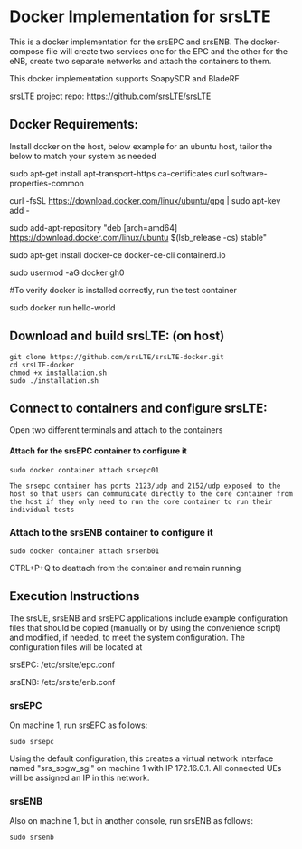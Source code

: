 Docker Implementation for srsLTE
=================================

This is a docker implementation for the srsEPC and srsENB. The docker-compose file will create two services one for the EPC and the other for the eNB, create two separate networks and attach the containers to them.

This docker implementation supports SoapySDR and BladeRF

srsLTE project repo: https://github.com/srsLTE/srsLTE

Docker Requirements:
---------------------

Install docker on the host, below example for an ubuntu host, tailor the below to match your system as needed

sudo apt-get install apt-transport-https ca-certificates curl software-properties-common

curl -fsSL https://download.docker.com/linux/ubuntu/gpg | sudo apt-key add -

sudo add-apt-repository "deb [arch=amd64] https://download.docker.com/linux/ubuntu $(lsb_release -cs) stable"

sudo apt-get install docker-ce docker-ce-cli containerd.io

sudo usermod -aG docker gh0

#To verify docker is installed correctly, run the test container

sudo docker run hello-world


Download and build srsLTE: (on host) 
---------------------------------------

```
git clone https://github.com/srsLTE/srsLTE-docker.git
cd srsLTE-docker
chmod +x installation.sh
sudo ./installation.sh

```

Connect to containers and configure srsLTE:
-------------------------------------------

Open two different terminals and attach to the containers

#### Attach for the srsEPC container to configure it

```
sudo docker container attach srsepc01

The srsepc container has ports 2123/udp and 2152/udp exposed to the host so that users can communicate directly to the core container from the host if they only need to run the core container to run their individual tests
```

### Attach to the srsENB container to configure it

```
sudo docker container attach srsenb01
```

CTRL+P+Q to deattach from the container and remain running


Execution Instructions
----------------------

The srsUE, srsENB and srsEPC applications include example configuration files
that should be copied (manually or by using the convenience script) and modified,
if needed, to meet the system configuration. The configuration files will be located at

srsEPC: /etc/srslte/epc.conf

srsENB: /etc/srslte/enb.conf


### srsEPC

On machine 1, run srsEPC as follows:

```
sudo srsepc
```

Using the default configuration, this creates a virtual network interface
named "srs_spgw_sgi" on machine 1 with IP 172.16.0.1. All connected UEs
will be assigned an IP in this network.

### srsENB

Also on machine 1, but in another console, run srsENB as follows:

```
sudo srsenb
```


